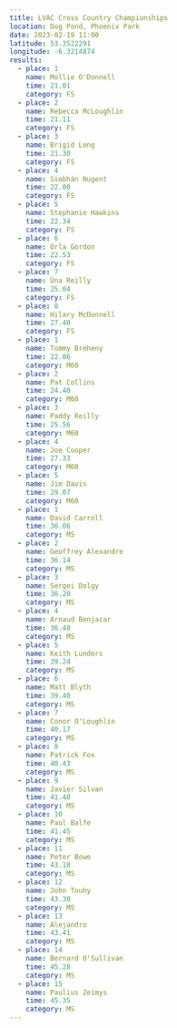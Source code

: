 ```yaml
---
title: LVAC Cross Country Championships
location: Dog Pond, Phoenix Park
date: 2023-02-19 11:00
latitude: 53.3522291
longitude: -6.3214874
results:
  - place: 1
    name: Mollie O'Donnell
    time: 21.01
    category: FS
  - place: 2
    name: Rebecca McLoughlin
    time: 21.11
    category: FS
  - place: 3
    name: Brigid Long
    time: 21.30
    category: FS
  - place: 4
    name: Siobhán Nugent
    time: 22.00
    category: FS
  - place: 5
    name: Stephanie Hawkins
    time: 22.34
    category: FS
  - place: 6
    name: Orla Gordon
    time: 22.53
    category: FS
  - place: 7
    name: Úna Reilly
    time: 25.04
    category: FS
  - place: 8
    name: Hilary McDonnell
    time: 27.40
    category: FS
  - place: 1
    name: Tommy Breheny
    time: 22.06
    category: M60
  - place: 2
    name: Pat Collins
    time: 24.40
    category: M60
  - place: 3
    name: Paddy Reilly
    time: 25.56
    category: M60
  - place: 4
    name: Joe Cooper
    time: 27.33
    category: M60
  - place: 5
    name: Jim Davis
    time: 29.07
    category: M60
  - place: 1
    name: David Carroll
    time: 36.06
    category: MS
  - place: 2
    name: Geoffrey Alexandre
    time: 36.14
    category: MS
  - place: 3
    name: Sergei Dolgy
    time: 36.20
    category: MS
  - place: 4
    name: Arnaud Benjacar
    time: 36.48
    category: MS
  - place: 5
    name: Keith Lunders
    time: 39.24
    category: MS
  - place: 6
    name: Matt Blyth
    time: 39.40
    category: MS
  - place: 7
    name: Conor O'Loughlin
    time: 40.17
    category: MS
  - place: 8
    name: Patrick Fox
    time: 40.43
    category: MS
  - place: 9
    name: Javier Silvan
    time: 41.40
    category: MS
  - place: 10
    name: Paul Balfe
    time: 41.45
    category: MS
  - place: 11
    name: Peter Bowe
    time: 43.18
    category: MS
  - place: 12
    name: John Touhy
    time: 43.30
    category: MS
  - place: 13
    name: Alejandro
    time: 43.41
    category: MS
  - place: 14
    name: Bernard O'Sullivan
    time: 45.28
    category: MS
  - place: 15
    name: Paulius Zeimys
    time: 45.35
    category: MS
---
```

